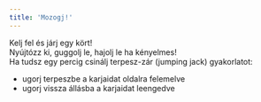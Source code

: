 ```yaml
---
title: 'Mozogj!'
---
```

Kelj fel és járj egy kört!  
Nyújtózz ki, guggolj le, hajolj le ha kényelmes!  
Ha tudsz egy percig csinálj terpesz-zár (jumping jack) gyakorlatot:   
- ugorj terpeszbe a karjaidat oldalra felemelve   
- ugorj vissza állásba a karjaidat leengedve  